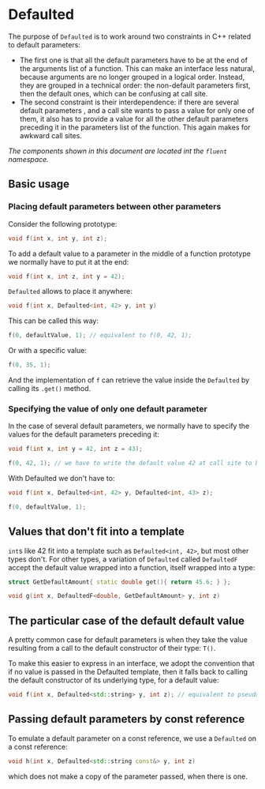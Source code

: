 # Defaulted

The purpose of `Defaulted` is to work around two constraints in C++ related to default parameters:
- The first one is that all the default parameters have to be at the end of the arguments list of a function. This can make an interface less natural, because arguments are no longer grouped in a logical order. Instead, they are grouped in a technical order: the non-default parameters first, then the default ones, which can be confusing at call site.
- The second constraint is their interdependence: if there are several default parameters , and a call site wants to pass a value for only one of them, it also has to provide a value for all the other default parameters preceding it in the parameters list of the function. This again makes for awkward call sites.


_The components shown in this document are located int the `fluent` namespace._

## Basic usage

### Placing default parameters between other parameters

Consider the following prototype:

```cpp
void f(int x, int y, int z);
```

To add a default value to a parameter in the middle of a function prototype we normally have to put it at the end:

```cpp
void f(int x, int z, int y = 42);
```

`Defaulted` allows to place it anywhere:

```cpp
void f(int x, Defaulted<int, 42> y, int y)
```

This can be called this way:

```cpp
f(0, defaultValue, 1); // equivalent to f(0, 42, 1);
```

Or with a specific value:

```cpp
f(0, 35, 1);
```

And the implementation of `f` can retrieve the value inside the `Defaulted` by calling its `.get()` method. 

### Specifying the value of only one default parameter

In the case of several default parameters, we normally have to specify the values for the default parameters preceding it:

```cpp
void f(int x, int y = 42, int z = 43);

f(0, 42, 1); // we have to write the default value 42 at call site to be able to pass 1 to z
```

With Defaulted we don't have to:

```cpp
void f(int x, Defaulted<int, 42> y, Defaulted<int, 43> z);

f(0, defaultValue, 1);
```

## Values that don't fit into a template

`int`s like 42 fit into a template such as `Defaulted<int, 42>`, but most other types don't.
For other types, a variation of `Defaulted` called `DefaultedF` accept the default value wrapped into a function, itself wrapped into a type:

```cpp
struct GetDefaultAmount{ static double get(){ return 45.6; } };

void g(int x, DefaultedF<double, GetDefaultAmount> y, int z)
```

## The particular case of the default default value

A pretty common case for default parameters is when they take the value resulting from a call to the default constructor of their type: `T()`.

To make this easier to express in an interface, we adopt the convention that if no value is passed in the Defaulted template, then it falls back to calling the default constructor of its underlying type, for a default value:

```cpp
void f(int x, Defaulted<std::string> y, int z); // equivalent to pseudo-C++ void f(int x, std::string y = std::string(), int z);
```

## Passing default parameters by const reference

To emulate a default parameter on a const reference, we use a `Defaulted` on a const reference:

```cpp
void h(int x, Defaulted<std::string const&> y, int z)
```
which does not make a copy of the parameter passed, when there is one.
